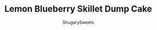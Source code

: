 ---
layout: ../../layouts/MarkdownPostLayout.astro
title: Lemon Blueberry Skillet Dump Cake
author: ShugarySweets
pubDate: 2019-01-15
description: "Lemon Blueberry Skillet Dump Cake with Almond Whipped Cream: easy, no mess recipe with pantry ingredients!"
image_url: https://www.shugarysweets.com/wp-content/uploads/2013/04/lemon-blueberry-skillet-dump-cake-3.jpg
tags: ["Cake","American"]
calories: 369
protein: 3
carbohydrates: 43
fats: 21
fiber: 1
ingredients: ["1 can (21 ounce) blueberry pie filling","1 can (20 ounce) crushed pineapple (don't drain)","1 box (18.25 ounce) lemon cake mix","3/4 cup unsalted butter, cut into tablespoons","1 cup heavy whipping cream","2 Tablespoons powdered sugar","1/2 teaspoon almond extract"]
serves: 12
time: "55 minutes"
prepTime: "5 minutes"
instructions: ["For the cake, in a large skillet, dump blueberry pie filling and crushed pineapple. Mix with a wooden spoon. Sprinkle dry cake mix on top of fruit (do NOT mix). Lay tablespoons of cut butter over the dry cake mix.","Bake cake in a 350 degree oven for 50-55 minutes, until top is brown and fruit is bubbling.","For the whipped cream, beat heavy cream, extract and powdered sugar in a stand mixer for 3-5 minutes until soft peaks form. Store in refrigerator.","Serve a scoop of cake with a dollop of whipped cream. Enjoy warm!"]
nutrition: ["369 calories","43 grams carbohydrates","53 milligrams cholesterol","21 grams fat","1 grams fiber","3 grams protein","13 grams saturated fat","346 milligrams sodium","24 grams sugar","0 grams trans fat","7 grams unsaturated fat"]
---